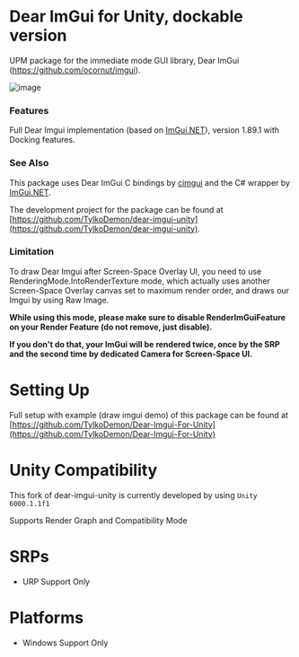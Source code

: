 # Dear ImGui for Unity, dockable version

UPM package for the immediate mode GUI library, Dear ImGui (https://github.com/ocornut/imgui).

![image](https://github.com/TylkoDemon/dear-imgui-unity/assets/6078922/537000db-57f2-4886-bf64-3fccbff37666)

### Features

Full Dear Imgui implementation (based on [ImGui.NET](https://github.com/ImGuiNET/ImGui.NET)), version 1.89.1 with Docking features.

### See Also

This package uses Dear ImGui C bindings by [cimgui](https://github.com/cimgui/cimgui) and the C# wrapper by [ImGui.NET](https://github.com/mellinoe/ImGui.NET).

The development project for the package can be found at [https://github.com/TylkoDemon/dear-imgui-unity](https://github.com/TylkoDemon/dear-imgui-unity).

### Limitation

To draw Dear Imgui after Screen-Space Overlay UI, you need to use RenderingMode.IntoRenderTexture mode, which actually uses another Screen-Space Overlay canvas set to maximum render order, and draws our Imgui by using Raw Image.

**While using this mode, please make sure to disable RenderImGuiFeature on your Render Feature (do not remove, just disable).**

**If you don't do that, your ImGui will be rendered twice, once by the SRP and the second time by dedicated Camera for Screen-Space UI.**

# Setting Up

Full setup with example (draw imgui demo) of this package can be found at [https://github.com/TylkoDemon/Dear-Imgui-For-Unity](https://github.com/TylkoDemon/Dear-Imgui-For-Unity)

# Unity Compatibility

This fork of dear-imgui-unity is currently developed by using `Unity 6000.1.1f1`

Supports Render Graph and Compatibility Mode

# SRPs

- URP Support Only

# Platforms

- Windows Support Only
